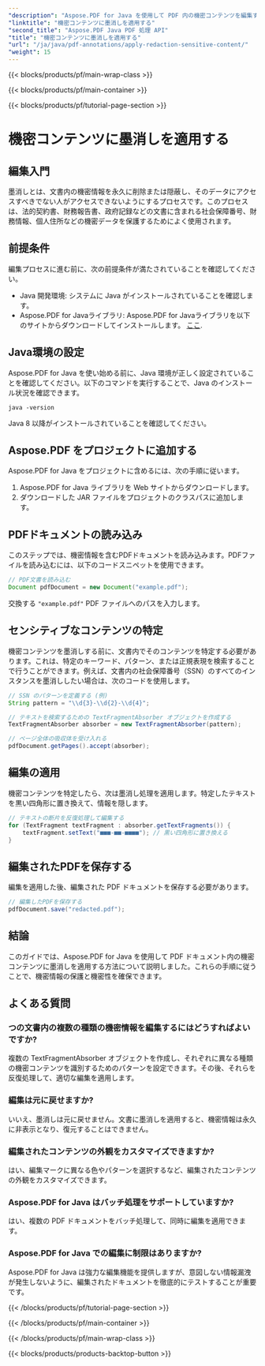```yaml
---
"description": "Aspose.PDF for Java を使用して PDF 内の機密コンテンツを編集する機能をご確認ください。"
"linktitle": "機密コンテンツに墨消しを適用する"
"second_title": "Aspose.PDF Java PDF 処理 API"
"title": "機密コンテンツに墨消しを適用する"
"url": "/ja/java/pdf-annotations/apply-redaction-sensitive-content/"
"weight": 15
---
```


{{< blocks/products/pf/main-wrap-class >}}

{{< blocks/products/pf/main-container >}}

{{< blocks/products/pf/tutorial-page-section >}}

# 機密コンテンツに墨消しを適用する


## 編集入門

墨消しとは、文書内の機密情報を永久に削除または隠蔽し、そのデータにアクセスすべきでない人がアクセスできないようにするプロセスです。このプロセスは、法的契約書、財務報告書、政府記録などの文書に含まれる社会保障番号、財務情報、個人住所などの機密データを保護するためによく使用されます。

## 前提条件

編集プロセスに進む前に、次の前提条件が満たされていることを確認してください。

- Java 開発環境: システムに Java がインストールされていることを確認します。
- Aspose.PDF for Javaライブラリ: Aspose.PDF for Javaライブラリを以下のサイトからダウンロードしてインストールします。 [ここ](https://releases。aspose.com/pdf/java/).


## Java環境の設定

Aspose.PDF for Java を使い始める前に、Java 環境が正しく設定されていることを確認してください。以下のコマンドを実行することで、Java のインストール状況を確認できます。

```java -version```

Java 8 以降がインストールされていることを確認してください。

## Aspose.PDF をプロジェクトに追加する

Aspose.PDF for Java をプロジェクトに含めるには、次の手順に従います。

1. Aspose.PDF for Java ライブラリを Web サイトからダウンロードします。
2. ダウンロードした JAR ファイルをプロジェクトのクラスパスに追加します。

## PDFドキュメントの読み込み

このステップでは、機密情報を含むPDFドキュメントを読み込みます。PDFファイルを読み込むには、以下のコードスニペットを使用できます。

```java
// PDF文書を読み込む
Document pdfDocument = new Document("example.pdf");
```

交換する `"example.pdf"` PDF ファイルへのパスを入力します。

## センシティブなコンテンツの特定

機密コンテンツを墨消しする前に、文書内でそのコンテンツを特定する必要があります。これは、特定のキーワード、パターン、または正規表現を検索することで行うことができます。例えば、文書内の社会保障番号（SSN）のすべてのインスタンスを墨消ししたい場合は、次のコードを使用します。

```java
// SSN のパターンを定義する (例)
String pattern = "\\d{3}-\\d{2}-\\d{4}";

// テキストを検索するための TextFragmentAbsorber オブジェクトを作成する
TextFragmentAbsorber absorber = new TextFragmentAbsorber(pattern);

// ページ全体の吸収体を受け入れる
pdfDocument.getPages().accept(absorber);
```

## 編集の適用

機密コンテンツを特定したら、次は墨消し処理を適用します。特定したテキストを黒い四角形に置き換えて、情報を隠します。

```java
// テキストの断片を反復処理して編集する
for (TextFragment textFragment : absorber.getTextFragments()) {
    textFragment.setText("■■■-■■-■■■■"); // 黒い四角形に置き換える
}
```

## 編集されたPDFを保存する

編集を適用した後、編集された PDF ドキュメントを保存する必要があります。

```java
// 編集したPDFを保存する
pdfDocument.save("redacted.pdf");
```

## 結論

このガイドでは、Aspose.PDF for Java を使用して PDF ドキュメント内の機密コンテンツに墨消しを適用する方法について説明しました。これらの手順に従うことで、機密情報の保護と機密性を確保できます。

## よくある質問

### つの文書内の複数の種類の機密情報を編集するにはどうすればよいですか?

複数の TextFragmentAbsorber オブジェクトを作成し、それぞれに異なる種類の機密コンテンツを識別するためのパターンを設定できます。その後、それらを反復処理して、適切な編集を適用します。

### 編集は元に戻せますか?

いいえ、墨消しは元に戻せません。文書に墨消しを適用すると、機密情報は永久に非表示となり、復元することはできません。

### 編集されたコンテンツの外観をカスタマイズできますか?

はい、編集マークに異なる色やパターンを選択するなど、編集されたコンテンツの外観をカスタマイズできます。

### Aspose.PDF for Java はバッチ処理をサポートしていますか?

はい、複数の PDF ドキュメントをバッチ処理して、同時に編集を適用できます。

### Aspose.PDF for Java での編集に制限はありますか?

Aspose.PDF for Java は強力な編集機能を提供しますが、意図しない情報漏洩が発生しないように、編集されたドキュメントを徹底的にテストすることが重要です。

{{< /blocks/products/pf/tutorial-page-section >}}

{{< /blocks/products/pf/main-container >}}

{{< /blocks/products/pf/main-wrap-class >}}

{{< blocks/products/products-backtop-button >}}